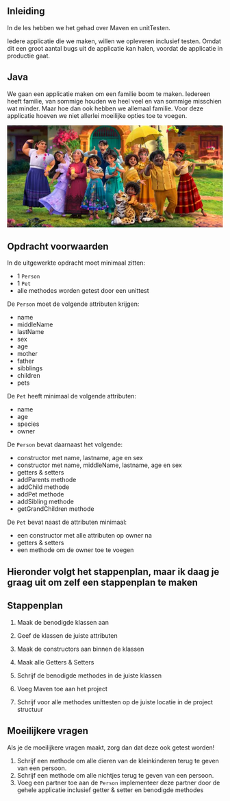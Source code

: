 ## Inleiding

In de les hebben we het gehad over Maven en unitTesten. 

Iedere applicatie die we maken, willen we opleveren inclusief testen. Omdat dit een groot aantal bugs uit de applicatie kan halen, voordat de applicatie in productie gaat.

## Java

We gaan een applicatie maken om een familie boom te maken. Iedereen heeft familie, van sommige houden we heel veel en van sommige misschien wat minder. Maar hoe dan ook hebben we allemaal familie.
Voor deze applicatie hoeven we niet allerlei moeilijke opties toe te voegen.

![Family!](./assets/Family.JPG)

## Opdracht voorwaarden

In de uitgewerkte opdracht moet minimaal zitten:

- 1 `Person` 
- 1 `Pet` 
- alle methodes worden getest door een unittest

De `Person` moet de volgende attributen krijgen:

- name
- middleName
- lastName
- sex
- age
- mother
- father
- sibblings
- children
- pets

De `Pet` heeft minimaal de volgende attributen:

- name
- age
- species
- owner

De `Person` bevat daarnaast het volgende:

- constructor met name, lastname, age en sex
- constructor met name, middleName, lastname, age en sex
- getters & setters
- addParents methode
- addChild methode
- addPet methode
- addSibling methode
- getGrandChildren methode

De `Pet` bevat naast de attributen minimaal:

- een constructor met alle attributen op owner na
- getters & setters
- een methode om de owner toe te voegen

## Hieronder volgt het stappenplan, maar ik daag je graag uit om zelf een stappenplan te maken




## Stappenplan

1. Maak de benodigde klassen aan

2. Geef de klassen de juiste attributen

3. Maak de constructors aan binnen de klassen

4. Maak alle Getters & Setters

5. Schrijf de benodigde methodes in de juiste klassen

6. Voeg Maven toe aan het project

6. Schrijf voor alle methodes unittesten op de juiste locatie in de project structuur



## Moeilijkere vragen
Als je de moeilijkere vragen maakt, zorg dan dat deze ook getest worden!

1. Schrijf een methode om alle dieren van de kleinkinderen terug te geven van een persoon. 
2. Schrijf een methode om alle nichtjes terug te geven van een persoon.
3. Voeg een partner toe aan de `Person` implementeer deze partner door de gehele applicatie inclusief getter & setter en benodigde methodes
